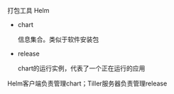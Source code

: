 打包工具 Helm

- chart 

  信息集合。类似于软件安装包

- release

  chart的运行实例，代表了一个正在运行的应用



Helm客户端负责管理chart；Tiller服务器负责管理release



